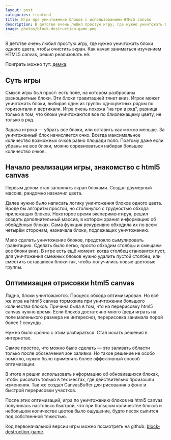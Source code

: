 ```yaml
---
layout: post
categories: frontend
title: Игра про уничтожение блоков с использованием HTML5 canvas
description: В детстве очень любил простую игру, где нужно уничтожать блоки одного цвета, чтобы очистить экран. Как начал заниматься изучением HTML5 canvas, решил реализовать её.
image: photos/block-destruction-game.png
---
```


В детстве очень любил простую игру, где нужно уничтожать блоки одного цвета, чтобы очистить экран. Как начал заниматься изучением HTML5 canvas, решил реализовать её.

Поиграть можно тут: [демка](/projects/block-destruction-game).

## Суть игры

Смысл игры был прост: есть поле, на котором разбросаны разноцветные блоки. Эти блоки гравитацией тянет вниз. Игрок может уничтожать блоки, выбирая один из группы одноцветных рядом по горизонтали и вертикали. Игра очень похожа "на три в ряд", разница только в том, что блоки уничтожаются все по близлежащему цвету, не только в ряд.

Задача игрока &mdash; убрать все блоки, или оставить как можно меньше. За уничтоженный блок начисляется очко. Всегда максимальное количество возможных очков равно площади поля. Поэтому даже если убраны не все блоки, можно соревноваться набирая большее количество очков.

## Начало реализации игры, знакомство с html5 canvas

Первым делом стал заполнять экран блоками. Создал двумерный массив, рандомно назначил цвета.

Далее нужно было написать логику уничтожения блоков одного цвета. Вроде бы алгоритм простой, но столкнулся с трудностью обхода прилежащих блоков. Некоторое время экспериментируя, решил создать дополнительный массив, в котором хранил информацию об обойдённых блоках. Сама функция рекурсивно обходила их по всем четырём сторонам, назначала блоки, подлежащих уничтожению.

Мало сделать уничтожение блоков, предстояло сымулировать гравитацию. Сделать было легко, просто обходим столбцы и смещаем все блоки вниз. В игре есть ещё момент: когда столбец становится пуст, для уничтожения смежных блоков нужно удалить пустой столбец, или сместить оставшиеся блоки так, чтобы получились новые цветовые группы.

## Оптимизация отрисовки html5 canvas

Ладно, блоки уничтожаются. Процесс обхода оптимизирован. Но всё же игра на html5 canvas тормозила при уничтожении большого количества блоков. Причина была в том, что на перерисовку html5 canvas нужно время. Если блоков достаточно много (веди играть на поле маленького размера не интересно), перерисовка занимала порой более 1 секунды.

Нужно было срочно с этим разбираться. Стал искать решения в интернетах.

Самое простое, что можно было сделать &mdash; это заливать области только после обозначения зон заливки. Но такое решение не особо помогло, нужно было применять более эффективный способ оптимизации.

В итоге я решил использовать информацию об обновившихся блоках, чтобы рисовать только в тех местах, где действительно произошли изменения. Так же создал CanvasBuffer для рисования в фоне и быстрой перерисовки участков.

После этих оптимизаций, игра по уничтожению блоков на html5 canvas получилась настолько быстрой, что при большом количестве блоков и небольшом количестве цветов было ощущение, будто песок сыпится под собственной тяжестью.

Код первоначальной версии игры можно посмотреть на github: [block-destruction-game](https://github.com/fagcinsk/block-destruction-game).